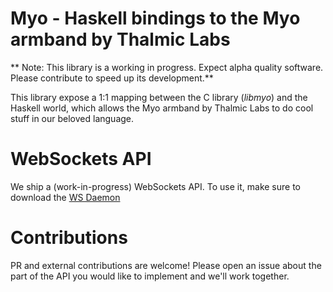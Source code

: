 
# Myo - Haskell bindings to the Myo armband by Thalmic Labs

** Note: This library is a working in progress. Expect alpha quality
software. Please contribute to speed up its development.**

This library expose a 1:1 mapping between the C library (_libmyo_) and the
Haskell world, which allows the Myo armband by Thalmic Labs to do cool stuff
in our beloved language.

# WebSockets API
We ship a (work-in-progress) WebSockets API. To use it, make sure to
download the [WS Daemon](https://github.com/logotype/myodaemon)

# Contributions

PR and external contributions are welcome! Please open an issue about the
part of the API you would like to implement and we'll work together.
